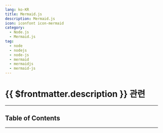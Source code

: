 ```yaml
---
lang: ko-KR
title: Mermaid.js
description: Mermaid.js
icon: iconfont icon-mermaid
category:
  - Node.js
  - Mermaid.js
tag: 
  - node
  - nodejs
  - node-js
  - mermaid
  - mermaidjs
  - mermaid-js
---
```


# {{ $frontmatter.description }} 관련

<ShieldsGroup logos="visualstudiocode,npm,yarn,vite,nodedotjs,javascript,typescript"/>

---

## Table of Contents

<ToCLocal basePath="/programming/js-mermaid/" />

---

<TagLinks />